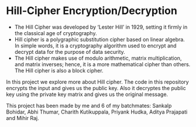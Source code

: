 # Hill-Cipher Encryption/Decryption
- The Hill Cipher was developed by ‘Lester Hill’ in 1929, setting it firmly in the classical age of cryptography.
- Hill cipher is a polygraphic substitution cipher based on linear algebra. In simple words, it is a cryptography algorithm used to encrypt and decrypt data for the  purpose of data security.
- The Hill cipher makes use of modulo arithmetic, matrix multiplication, and matrix inverses; hence, it is a more mathematical cipher than others. The Hill cipher is also a block cipher.

In this project we explore more about Hill cipher. The code in this repository encrypts the input and gives us the public key. Also it decryptes the public key using the private key matrix and gives us the original message.

This project has been made by me and 6 of my batchmates: Sankalp Bohidar, Abhi Thumar, Charith Kutikuppala, Priyank Hudka, Aditya Prajapati and Mihir Raj. 
